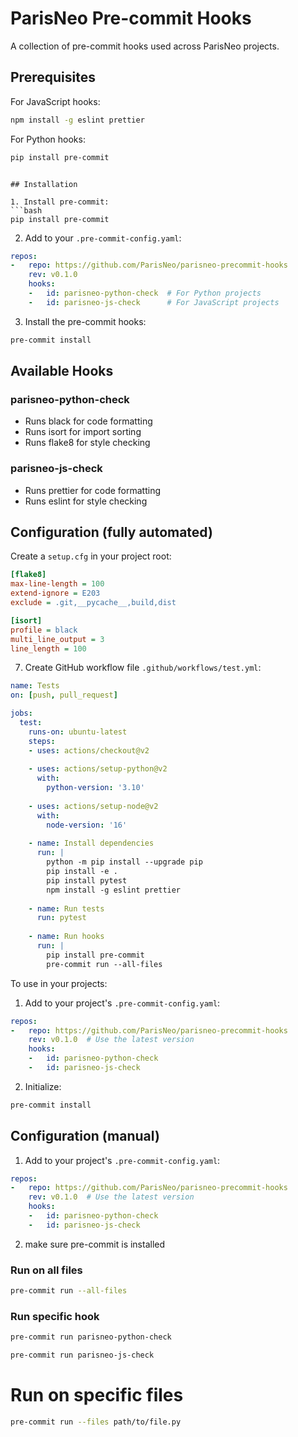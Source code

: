 # ParisNeo Pre-commit Hooks

A collection of pre-commit hooks used across ParisNeo projects.

## Prerequisites

For JavaScript hooks:
```bash
npm install -g eslint prettier
```

For Python hooks:
```bash
pip install pre-commit
```
```

## Installation

1. Install pre-commit:
```bash
pip install pre-commit
```

2. Add to your `.pre-commit-config.yaml`:
```yaml
repos:
-   repo: https://github.com/ParisNeo/parisneo-precommit-hooks
    rev: v0.1.0
    hooks:
    -   id: parisneo-python-check  # For Python projects
    -   id: parisneo-js-check      # For JavaScript projects
```

3. Install the pre-commit hooks:
```bash
pre-commit install
```

## Available Hooks

### parisneo-python-check
- Runs black for code formatting
- Runs isort for import sorting
- Runs flake8 for style checking

### parisneo-js-check
- Runs prettier for code formatting
- Runs eslint for style checking


## Configuration (fully automated)

Create a `setup.cfg` in your project root:
```ini
[flake8]
max-line-length = 100
extend-ignore = E203
exclude = .git,__pycache__,build,dist

[isort]
profile = black
multi_line_output = 3
line_length = 100
```

7. Create GitHub workflow file `.github/workflows/test.yml`:
```yaml
name: Tests
on: [push, pull_request]

jobs:
  test:
    runs-on: ubuntu-latest
    steps:
    - uses: actions/checkout@v2
    
    - uses: actions/setup-python@v2
      with:
        python-version: '3.10'
        
    - uses: actions/setup-node@v2
      with:
        node-version: '16'
        
    - name: Install dependencies
      run: |
        python -m pip install --upgrade pip
        pip install -e .
        pip install pytest
        npm install -g eslint prettier
        
    - name: Run tests
      run: pytest
        
    - name: Run hooks
      run: |
        pip install pre-commit
        pre-commit run --all-files
```

To use in your projects:

1. Add to your project's `.pre-commit-config.yaml`:
```yaml
repos:
-   repo: https://github.com/ParisNeo/parisneo-precommit-hooks
    rev: v0.1.0  # Use the latest version
    hooks:
    -   id: parisneo-python-check
    -   id: parisneo-js-check
```

2. Initialize:
```bash
pre-commit install
```

## Configuration (manual)

1. Add to your project's `.pre-commit-config.yaml`:
```yaml
repos:
-   repo: https://github.com/ParisNeo/parisneo-precommit-hooks
    rev: v0.1.0  # Use the latest version
    hooks:
    -   id: parisneo-python-check
    -   id: parisneo-js-check
```

2. make sure pre-commit is installed


### Run on all files
```bash
pre-commit run --all-files
```
### Run specific hook
```bash
pre-commit run parisneo-python-check
```
```bash
pre-commit run parisneo-js-check
```

# Run on specific files
```bash
pre-commit run --files path/to/file.py
```
